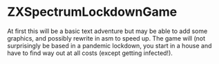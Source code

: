 # ZXSpectrumLockdownGame
 At first this will be a basic text adventure but may be able to add some graphics, and possibly rewrite in asm to speed up. The game will (not surprisingly be based in a pandemic lockdown, you start in a house and have to find way out at all costs (except getting infected!).
